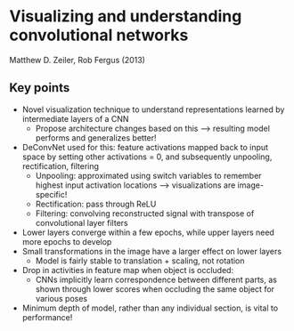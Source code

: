 # Visualizing and understanding convolutional networks
Matthew D. Zeiler, Rob Fergus (2013)

## Key points
- Novel visualization technique to understand representations learned by intermediate layers of a CNN
    - Propose architecture changes based on this --> resulting model performs and generalizes better!
- DeConvNet used for this: feature activations mapped back to input space by setting other activations = 0, and subsequently unpooling, rectification, filtering
    - Unpooling: approximated using switch variables to remember highest input activation locations --> visualizations are image-specific!
    - Rectification: pass through ReLU
    - Filtering: convolving reconstructed signal with transpose of convolutional layer filters
- Lower layers converge within a few epochs, while upper layers need more epochs to develop
- Small transformations in the image have a larger effect on lower layers
    - Model is fairly stable to translation + scaling, not rotation
- Drop in activities in feature map when object is occluded:
    - CNNs implicitly learn correspondence between different parts, as shown through lower scores when occluding the same object for various poses
- Minimum depth of model, rather than any individual section, is vital to performance!
